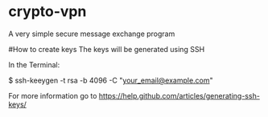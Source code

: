 # crypto-vpn
A very simple secure message exchange program

#How to create keys
The keys will be generated using SSH

In the Terminal:

$ ssh-keeygen -t rsa -b 4096 -C "your_email@example.com"

For more information go to https://help.github.com/articles/generating-ssh-keys/

